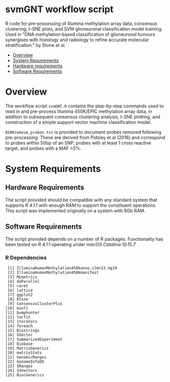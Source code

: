 # svmGNT workflow script

R code for pre-processing of Illumina methylation array data, consensus clustering, t-SNE plots, and SVM glioneuronal classification model training. Used in "DNA methylation-based classification of glioneuronal tumours synergises with histology and radiology to refine accurate molecular stratification." by Stone et al.

- [Overview](#overview)
- [System Requirements](#system-requirements)
- [Hardware requirements](#hardware-requirements)
- [Software Requirements](#software-requirements)

# Overview
The workflow script `svmGNT.R` contains the step-by-step commands used to read in and pre-process Illumina 450K/EPIC methylation array data, in addition to subsequent consensus clustering analysis, t-SNE plotting, and construction of a simple support vector machine classification model. 

`850Kremove_probes.txt` is provided to document probes removed following pre-processing. These are derived from Pidsley et al (2016) and correspond to probes within 50bp of an SNP, probes with at least 1 cross reactive target, and probes with a MAF >5%.

# System Requirements
## Hardware Requirements
The script provided should be compatible with any standard system that supports *R 4.1.1* with enough RAM to support the constituent operations. This script was implemented originally on a system with 8Gb RAM.

## Software Requirements
The script provided depends on a number of R packages. Functionality has been tested on *R 4.1.1* operating under *macOS Catalina 10.15.7*
### R Dependencies

```
 [1] IlluminaHumanMethylation450kanno.ilmn12.hg19
 [2] IlluminaHumanMethylation450kmanifest      
 [3] MLmetrics                                  
 [4] doParallel                                
 [5] caret                                    
 [6] lattice                                  
 [7] ggplot2                                    
 [8] Rtsne                                       
 [9] ConsensusClusterPlus                      
[10] minfi                                    
[11] bumphunter                                
[12] locfit                                   
[13] iterators                                
[14] foreach                                   
[15] Biostrings                                
[16] XVector                                  
[17] SummarizedExperiment                      
[18] Biobase                                   
[19] MatrixGenerics                             
[20] matrixStats                              
[21] GenomicRanges                           
[22] GenomeInfoDb                              
[23] IRanges                                   
[24] S4Vectors                                 
[25] BiocGenerics
```
